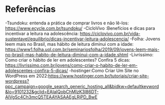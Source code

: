 # Referências

-Tsundoku: entenda a prática de comprar livros e não lê-los: https://www.ecycle.com.br/tsundoku/
-CicloVivo :Benefícios e dicas para incentivar a leitura na adolescência: https://ciclovivo.com.br/vida-sustentavel/equilibrio/dicas-incentivar-leitura-adolescencia/
-Folha: Jovens leem mais no Brasil, mas hábito de leitura diminui com a idade: https://www1.folha.uol.com.br/seminariosfolha/2019/09/jovens-leem-mais-no-brasil-mas-habito-de-leitura-diminui-com-a-idade.shtml
-Livrissimo: Como criar o hábito de ler em adolescentes? Confira 5 dicas: https://livrissimo.com.br/jovens/como-criar-o-habito-de-ler-em-adolescentes-confira-5-dicas/
-hostinger:Como Criar Um Site no WordPress em 2022:https://www.hostinger.com.br/tutoriais/criar-site-wordpress?ppc_campaign=google_search_generic_hosting_all&bidkw=defaultkeyword&lo=9101232&gclid=EAIaIQobChMIzK3l86DT-AIVgSc4Ch3mcQ5TEAAYASAAEgLRjPD_BwE
